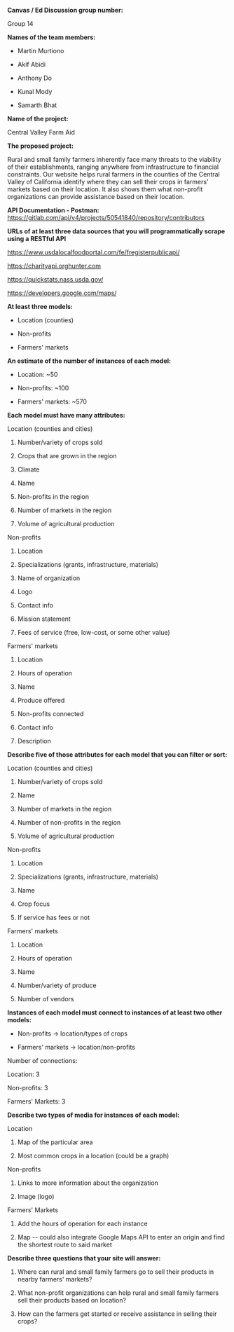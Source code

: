 **Canvas / Ed Discussion group number:**

Group 14

**Names of the team members:**

-   Martin Murtiono

-   Akif Abidi

-   Anthony Do

-   Kunal Mody

-   Samarth Bhat

**Name of the project:**

Central Valley Farm Aid

**The proposed project:**

Rural and small family farmers inherently face many threats to the viability of their establishments, ranging anywhere from infrastructure to financial constraints. Our website helps rural farmers in the counties of the Central Valley of California identify where they can sell their crops in farmers' markets based on their location. It also shows them what non-profit organizations can provide assistance based on their location.

**API Documentation - Postman:**
<https://gitlab.com/api/v4/projects/50541840/repository/contributors>

**URLs of at least three data sources that you will programmatically scrape using a RESTful API**

<https://www.usdalocalfoodportal.com/fe/fregisterpublicapi/>

<https://charityapi.orghunter.com>

<https://quickstats.nass.usda.gov/>

<https://developers.google.com/maps/>

**At least three models:**

-   Location (counties)

-   Non-profits

-   Farmers' markets

**An estimate of the number of instances of each model:**

-   Location: ~50

-   Non-profits: ~100

-   Farmers' markets: ~570

**Each model must have many attributes:**

Location (counties and cities)

1.  Number/variety of crops sold

2.  Crops that are grown in the region

3.  Climate

4.  Name

5.  Non-profits in the region

6.  Number of markets in the region

7.  Volume of agricultural production

Non-profits

1.  Location

2.  Specializations (grants, infrastructure, materials)

3.  Name of organization

4.  Logo

5.  Contact info

6.  Mission statement

7.  Fees of service (free, low-cost, or some other value)

Farmers' markets

1.  Location

2.  Hours of operation

3.  Name

4.  Produce offered

5.  Non-profits connected

6.  Contact info

7.  Description

**Describe five of those attributes for each model that you can filter or sort:**

Location (counties and cities)

1.  Number/variety of crops sold

2.  Name

3.  Number of markets in the region

4.  Number of non-profits in the region

5.  Volume of agricultural production

Non-profits

1.  Location

2.  Specializations (grants, infrastructure, materials)

3.  Name

4.  Crop focus

5.  If service has fees or not

Farmers' markets

1.  Location

2.  Hours of operation

3.  Name

4.  Number/variety of produce

5.  Number of vendors

**Instances of each model must connect to instances of at least two other models:**

-   Non-profits → location/types of crops

-   Farmers' markets → location/non-profits

Number of connections:

Location: 3

Non-profits: 3

Farmers' Markets: 3

**Describe two types of media for instances of each model:**

Location

1.  Map of the particular area

2.  Most common crops in a location (could be a graph) 

Non-profits

1.  Links to more information about the organization

2.  Image (logo) 

Farmers' Markets

1.  Add the hours of operation for each instance

2.  Map -- could also integrate Google Maps API to enter an origin and find the shortest route to said market

**Describe three questions that your site will answer:**

1.  Where can rural and small family farmers go to sell their products in nearby farmers' markets?

2.  What non-profit organizations can help rural and small family farmers sell their products based on location?

3.  How can the farmers get started or receive assistance in selling their crops?
